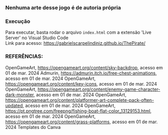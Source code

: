 ### Nenhuma arte desse jogo é de autoria própria
### Execução

Para executar, basta rodar o arquivo `index.html` com a extensão 'Live Server' no Visual Studio Code
<br>
Link para acesso: https://gabrielscarpelindiniz.github.io/ThePirate/ 
<br>


### REFERÊNCIAS:
OpenGameArt, https://opengameart.org/content/sky-backdrop, acesso em 01 de mar. 2024
Admurin, https://admurin.itch.io/free-chest-animations, acesso em 01 de mar. 2024
OpenGameArt, https://opengameart.org/content/key-icons, acesso em 01 de mar. 2024
OpenGameArt, https://opengameart.org/content/enemy-game-character-dark-monster, acesso em 01 de mar. 2024
OpenGameArt, https://opengameart.org/content/platformer-art-complete-pack-often-updated, acesso em 01 de mar. 2024
OpenGameArt, https://pt.pngtree.com/freepng/fishing-boat-flat-color_13129153.html, acesso em 01 de mar. 2024
OpenGameArt, https://opengameart.org/content/grass-platforms, acesso em 01 de mar. 2024
Templates do Canva
